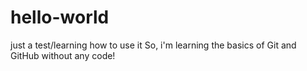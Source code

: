 # hello-world
just a test/learning how to use it
So, i'm learning the basics of Git and GitHub without any code!
